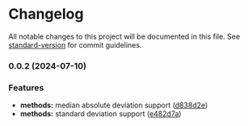 # Changelog

All notable changes to this project will be documented in this file. See [standard-version](https://github.com/conventional-changelog/standard-version) for commit guidelines.

### 0.0.2 (2024-07-10)


### Features

* **methods:** median absolute deviation support ([d838d2e](https://github.com/ismailceylan/local-average/commit/d838d2e4355329ccd661460ef2b8b3ac63434457))
* **methods:** standard deviation support ([e482d7a](https://github.com/ismailceylan/local-average/commit/e482d7ab4099f15b471453e58573f2a8c40743a2))
